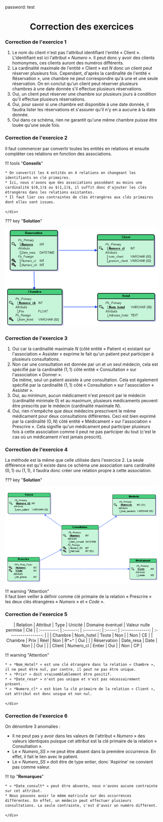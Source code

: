 password: test

# <center><div class = "titre3"> Correction des exercices </div></center>

### <div class = "encadré18" markdown="1"> __Correction de l'exercice 1__ </div>
<div class="list1_1" markdown="1">

1. Le nom du client n'est pas l'attribut identifiant l'entité « Client ».
L'identifiant est ici l'attribut « *Numero* ». Il peut donc y avoir des clients homonymes, ces clients auront des numéros différents.
2. La cardinalité maximale de l'entité « Client » est $N$ donc un client peut réserver plusieurs fois.
Cependant, d'après la cardinalité de l'entité « Réservation », une chambre ne peut correspondre qu'à une et une seule réservation. On en conclut qu'un client peut réserver plusieurs chambres à une date donnée s'il effectue plusieurs réservations.
3. Oui, un client peut réserver une chambre sur plusieurs jours à condition qu'il effectue plusieurs réservations.
4. Oui, pour savoir si une chambre est disponible à une date donnée, il faudra lister les réservations et s'assurer qu'il n'y en a aucune à la date donnée.
5. Oui dans ce schéma, rien ne garantit qu'une même chambre puisse être louée qu'une seule fois.

</div>

### <div class = "encadré18" markdown="1"> __Correction de l'exercice 2__ </div>
Il faut commencer par convertir toutes les entités en relations et ensuite compléter ces relations en fonction des associations.

!!! tools "__Conseils__"
	<div class = "couleur_puce6" markdown="1">
	
	* On convertit les 4 entités en 4 relations en changeant les identifiants en clé primaires.
	* Ici, nous n'avons que des associations possédant au moins une cardinalité $(0,1)$ ou $(1,1)$, il suffit donc d'ajouter les clés étrangères dans les relations existantes.
	* Il faut lier ces contraintes de clés étrangères aux clés primaires dont elles sont issues. 

	</div>

??? key "__Solution__"
	<center markdown="1">
	![Hotel MLD](Images/Hotel_MLD.png)
	</center>

### <div class = "encadré18" markdown="1"> __Correction de l'exercice 3__ </div>
<div class="list1_1" markdown="1">

1. Oui car la cardinalité maximale $N$ (côté entité « Patient ») existant sur l'association « Assister » exprime le fait qu'un patient peut participer à plusieurs consultations.
2. Non car une consultation est donnée par un et un seul médecin, cela est spécifié par la cardinalité $(1,1)$ côté entité « Consultation » sur l'association « Donner ».  
De même, seul un patient assiste à une consultation. Cela est également spécifié par la cardinalité $(1,1)$ côté « Consultation » sur l'association « Assister ».
3. Oui, au minimum, aucun médicament n'est prescrit par le médecin (cardinalité minimale $0$) et au maximum, plusieurs médicaments peuvent être prescrits par le médecin (cardinalité maximale $N$).
4. Oui, rien n'empêche que deux médecins prescrivent le même médicament pour deux consultations différentes. Ceci est bien exprimé par la cardinalité $(0,N)$ côté entité « Médicament » sur l'association « Prescrire ». Cela signifie qu'un médicament peut participer plusieurs fois à cette association comme il peut ne pas participer du tout (c'est le cas où un médicament n'est jamais prescrit).

</div>

### <div class = "encadré18" markdown="1"> __Correction de l'exercice 4__ </div>
La méthode est la même que celle utilisée dans l'exercice 2. La seule différence est qu'il existe dans ce schéma une association sans cardinalité $(0,1)$ ou $(1,1)$, il faudra donc créer une relation propre à cette association.

??? key "__Solution__"
	<center markdown="1">
	![Medecins MLD](Images/Medecins_MLD.png)
	</center>

!!! warning "Attention"  
	Il faut bien veiller à définir comme clé primaire de la relation « Prescrire » les deux clés étrangères « *Numero* » et « *Code* ».

### <div class = "encadré18" markdown="1"> __Correction de l'exercice 5__ </div>
<center markdown="1">

| Relation    | Attribut  | Type       | Unicité | Domaine éventuel | Valeur nulle permise | Clé |
| :---------: | :-------: | :--------: | :-----: | :--------------: | :-----------------:  |     |
| Chambre     | Nom_hotel |    Texte   |  Non    |				    |			Non		   |  CE |
| Chambre     | Prix      |      Réel  |    Non  |		R^+^     	|		Oui			   |     |
| Réservation | Date_resa |     Date   |  Non    |				    |			Oui		   |     |
| Client      | Numero_cl    |    Entier  |    Oui  |			        |				Non	   |  CP |

</center>

!!! warning "Attention"
	<div class = "couleur_puce7" markdown="1">
	
	* « *Nom_Hotel* » est une clé étrangère dans la relation « Chambre », il ne peut être nul, par contre, il peut ne pas être unique.
	* « *Prix* » doit vraisemblablement être positif.
	* « *Date_resa* » n'est pas unique et n'est pas nécessairement présent.
	* « *Numero_cl* » est bien la clé primaire de la relation « Client », cet attribut est donc unique et non nul.

	</div>

### <div class = "encadré18" markdown="1"> __Correction de l'exercice 6__ </div>

On dénombre 3 anomalies :
<div class = "couleur_puce5_rouge" markdown="1">

* Il ne peut pas y avoir dans les valeurs de l'attribut « *Numero* » des valeurs identiques puisque cet attribut est la clé primaire de la relation « Consultation ».
* Le « *Numero_SS* » ne peut être absent dans la première occurrence. En effet, il fait le lien avec le patient.
* Le « *Numero_SS* » doit être de type entier, donc 'Aspirine' ne convient pas comme valeur.

</div>

!!! tip "__Remarques__"
	<div class = "couleur_puce4" markdown="1">
	
	* « *Date_consult* » peut être absente, nous n'avons aucune contrainte sur cet attribut.
	* Nous pouvons avoir le même matricule sur des occurrences différentes. En effet, un médecin peut effectuer plusieurs consultations. La seule contrainte, c'est d'avoir un numéro différent.

	</div>
